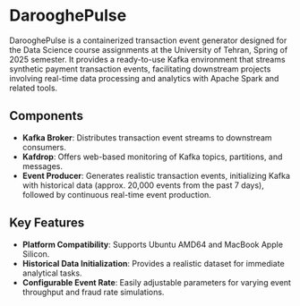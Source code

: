 # DarooghePulse

DarooghePulse is a containerized transaction event generator designed for the Data Science course assignments at the University of Tehran, Spring of 2025 semester. It provides a ready-to-use Kafka environment that streams synthetic payment transaction events, facilitating downstream projects involving real-time data processing and analytics with Apache Spark and related tools.

## Components

- **Kafka Broker**: Distributes transaction event streams to downstream consumers.
- **Kafdrop**: Offers web-based monitoring of Kafka topics, partitions, and messages.
- **Event Producer**: Generates realistic transaction events, initializing Kafka with historical data (approx. 20,000 events from the past 7 days), followed by continuous real-time event production.

## Key Features

- **Platform Compatibility**: Supports Ubuntu AMD64 and MacBook Apple Silicon.
- **Historical Data Initialization**: Provides a realistic dataset for immediate analytical tasks.
- **Configurable Event Rate**: Easily adjustable parameters for varying event throughput and fraud rate simulations.
